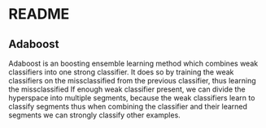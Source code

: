 # README 

## Adaboost
Adaboost is an boosting ensemble learning method
which combines weak classifiers into one strong classifier.
It does so by training the weak classifiers on the missclassified 
from the previous classifier, thus learning the missclassified
If enough weak classifier present, we can divide the hyperspace into
multiple segments, because the weak classifiers learn to classify segments
thus when combining the classifier and their learned segments
we can strongly classify other examples.

